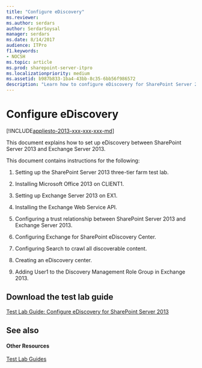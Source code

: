 ```yaml
---
title: "Configure eDiscovery"
ms.reviewer: 
ms.author: serdars
author: SerdarSoysal
manager: serdars
ms.date: 8/14/2017
audience: ITPro
f1.keywords:
- NOCSH
ms.topic: article
ms.prod: sharepoint-server-itpro
ms.localizationpriority: medium
ms.assetid: b987b833-1ba4-43bb-8c35-6bb56f986572
description: "Learn how to configure eDiscovery for SharePoint Server 2013 based on the Test Lab Guide: Configure SharePoint Server 2013 in a three-tier farm."
---
```


# Configure eDiscovery

[!INCLUDE[appliesto-2013-xxx-xxx-xxx-md](../includes/appliesto-2013-xxx-xxx-xxx-md.md)]
  
This document explains how to set up eDiscovery between SharePoint Server 2013 and Exchange Server 2013.
  
This document contains instructions for the following:
  
1. Setting up the SharePoint Server 2013 three-tier farm test lab.
    
2. Installing Microsoft Office 2013 on CLIENT1.
    
3. Setting up Exchange Server 2013 on EX1.
    
4. Installing the Exchange Web Service API.
    
5. Configuring a trust relationship between SharePoint Server 2013 and Exchange Server 2013.
    
6. Configuring Exchange for SharePoint eDiscovery Center.
    
7. Configuring Search to crawl all discoverable content.
    
8. Creating an eDiscovery center.
    
9. Adding User1 to the Discovery Management Role Group in Exchange 2013.
    
## Download the test lab guide

[Test Lab Guide: Configure eDiscovery for SharePoint Server 2013](https://go.microsoft.com/fwlink/p/?LinkId=299242)
  
## See also

#### Other Resources

[Test Lab Guides](https://go.microsoft.com/fwlink/p/?LinkId=202817)


